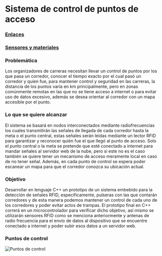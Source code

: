 # Sistema de control de puntos de acceso

### [Enlaces](/Diseños,%20Reportes,%20etc/Enlaces.md)

### [Sensores y materiales](/Diseños,%20Reportes,%20etc/Sensores%20y%20materiales.md)

### Problemática

Los organizadores de carreras necesitan llevar un control de puntos por los que pasa un corredor, conocer el tiempo exacto por el cual pasó un corredor y quien fue, para mantener control y seguridad en las carreras, la distancia de los puntos varía en km principalmente, pero en zonas comúnmente remotas en las que no se tiene acceso a internet o para evitar uso de datos excesivo, además se desea orientar al corredor con un mapa accesible por el punto.

### Lo que se quiere alcanzar

El sistema se basará en nodos interconectados mediante radiofrecuencias los cuales transmitirán las señales de llegada de cada corredor hasta la meta o el punto central, estas señales serán leídas mediante un lector RFID para garantizar y reconocer quién fue el que llegó al punto de acceso.
Solo el punto central o la meta se pretende que esté conectado a internet para mandar señales al servidor web de la nube, pero si este no es el caso también se quiere tener un mecanismo de acceso meramente local en caso de no tener señal.
Además, en cada punto de control se espera poder escanear un mapa para que el corredor conozca su ubicación actual.

### Objetivo

Desarrollar en lenguaje C++ un prototipo de un sistema embebido para la detección de señales RFID, específicamente, pulseras con las que contarán corredores y de esta manera podemos mantener un control de cada uno de los corredores y poder evitar actos de trampas. El prototipo final en C++ correrá en un microcontrolador para verificar dicho objetivo, así mismo se utilizarán sensores RFID como se menciona anteriormente y antenas de radio frecuencia para el envío de datos al dispositivo que se encuentre conectado a internet y poder subir esos datos a un servidor web.

### Puntos de control

![Puntos de control](Diseños,%20Reportes,%20etc/images/Puntos%20de%20control.png)
